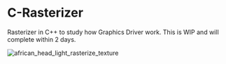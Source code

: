 # C-Rasterizer
Rasterizer in C++ to study how Graphics Driver work. This is WIP and will complete within 2 days.

![african_head_light_rasterize_texture](https://github.com/AlerianEmperor/C-Rasterizer/assets/93391908/be64e9db-3eb5-452d-a7c2-8036ff088f20)
